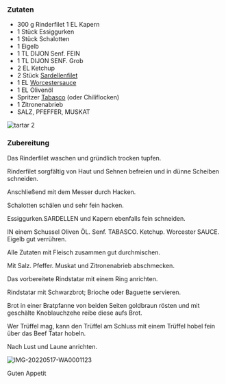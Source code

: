 ### Zutaten

-   300 g Rinderfilet
    1 EL Kapern
-   1 Stück Essiggurken
-   1 Stück Schalotten
-   1 Eigelb
-   1 TL DIJON Senf. FEIN
-   1 TL DIJON SENF. Grob
-   2 EL Ketchup
-   2 Stück [Sardellenfilet](https://amzn.to/40KXPmq)
-   1 EL [Worcestersauce](https://amzn.to/3naRAum)
-   1 EL Olivenöl
-   Spritzer [Tabasco](https://amzn.to/3NjzVeD) (oder Chiliflocken)
-   1 Zitronenabrieb
-   SALZ, PFEFFER, MUSKAT

![tartar 2](https://ramiboutas.s3.amazonaws.com/khadija/media/images/tartar_2.width-800.jpg)

### Zubereitung

Das Rinderfilet waschen und gründlich trocken tupfen.

Rinderfilet sorgfältig von Haut und Sehnen befreien und in dünne Scheiben schneiden.

Anschließend mit dem Messer durch Hacken.

Schalotten schälen und sehr fein hacken.

Essiggurken.SARDELLEN und Kapern ebenfalls fein schneiden.

IN einem Schussel Oliven ÖL. Senf. TABASCO. Ketchup. Worcester SAUCE. Eigelb gut verrühren.

Alle Zutaten mit Fleisch zusammen gut durchmischen.

Mit Salz. Pfeffer. Muskat und Zitronenabrieb abschmecken.

Das vorbereitete Rindstatar mit einem Ring anrichten.

Rindstatar mit Schwarzbrot; Brioche oder Baguette servieren.

Brot in einer Bratpfanne von beiden Seiten goldbraun rösten und mit geschälte Knoblauchzehe reibe diese aufs Brot.

Wer Trüffel mag, kann den Trüffel am Schluss mit einem Trüffel hobel fein über das Beef Tatar hobeln.

Nach Lust und Laune anrichten.

![IMG-20220517-WA0001123](https://ramiboutas.s3.amazonaws.com/khadija/media/images/IMG-20220517-WA0001123.width-800.jpg)

Guten Appetit
